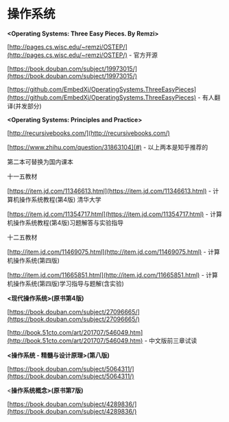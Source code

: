 # 操作系统

**&lt;Operating Systems: Three Easy Pieces. By Remzi&gt;**

[http://pages.cs.wisc.edu/~remzi/OSTEP/](http://pages.cs.wisc.edu/~remzi/OSTEP/) - 官方开源

[https://book.douban.com/subject/19973015/](https://book.douban.com/subject/19973015/)

[https://github.com/EmbedXj/OperatingSystems.ThreeEasyPieces](https://github.com/EmbedXj/OperatingSystems.ThreeEasyPieces) - 有人翻译\(并发部分\)

**&lt;Operating Systems: Principles and Practice&gt;**

[http://recursivebooks.com/](http://recursivebooks.com/)

[https://www.zhihu.com/question/31863104](#) - 以上两本是知乎推荐的

第二本可替换为国内课本

十一五教材

[https://item.jd.com/11346613.html](https://item.jd.com/11346613.html) - 计算机操作系统教程\(第4版\) 清华大学

[https://item.jd.com/11354717.html](https://item.jd.com/11354717.html) - 计算机操作系统教程\(第4版\)习题解答与实验指导

十二五教材

[http://item.jd.com/11469075.html](http://item.jd.com/11469075.html) - 计算机操作系统\(第四版\)

[http://item.jd.com/11665851.html](http://item.jd.com/11665851.html) - 计算机操作系统\(第四版\)学习指导与题解\(含实验\)

**&lt;现代操作系统&gt;\(原书第4版\)**

[https://book.douban.com/subject/27096665/](https://book.douban.com/subject/27096665/)

[http://book.51cto.com/art/201707/546049.htm](http://book.51cto.com/art/201707/546049.htm) - 中文版前三章试读

**&lt;操作系统 - 精髓与设计原理&gt;\(第八版\)**

[https://book.douban.com/subject/5064311/](https://book.douban.com/subject/5064311/)

&lt;**操作系统概念&gt;\(原书第7版\)**

[https://book.douban.com/subject/4289836/](https://book.douban.com/subject/4289836/)

